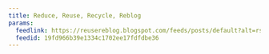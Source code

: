 ```yaml
---
title: Reduce, Reuse, Recycle, Reblog
params:
  feedlink: https://reusereblog.blogspot.com/feeds/posts/default?alt=rss
  feedid: 19fd966b39e1334c1702ee17fdfdbe36
---
```


